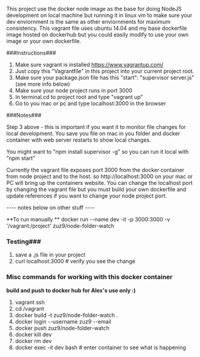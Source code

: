 This project use the docker node image as the base for doing NodeJS development on local machine but running it in linux vm to make sure your dev enviornment is the same as other enviornments for maximum consistency.  This vagrant file uses ubuntu 14.04 and my base dockerfile image hosted on dockerhub but you could easily modify to use your own image or your own dockerfile.  


###Instructions###

1. Make sure vagrant is installed https://www.vagrantup.com/
2. Just copy this "Vagrantfile" in this project into your current project root.
3. Make sure your package.json file has this "start": "supervisor server.js" (see more info below)
4. Make sure your node project runs in port 3000
5. In terminal cd to project root and type "vagrant up"
6. Go to you mac or pc and type localhost:3000 in the browser

###Notes###

Step 3 above - this is important if you want it to monitor file changes for local development. You save you file on mac in you folder and docker container with web server restarts to show local changes.

You might want to "npm install supervisor -g" so you can run it local with "npm start"

Currently the vagrant file exposes port 3000 from the docker container from node project and to the host. so
http://localhost:3000 on your mac or PC will bring up the containers website. You can change the localhost port by changing the vagrant file but you must build your own dockerfile and update references if you want to change your node project port.

----  notes below on other stuff ----

**To  run manually **
docker run --name dev -it -p 3000:3000 -v '/vagrant:/project' zuz9/node-folder-watch

### Testing### 
1. save a .js file in your project
2. curl localhost:3000 # verify you see the change

### Misc commands for working with this docker container ###

**build and push to docker hub for Alex's use only :)**

1. vagrant ssh
2. cd /vagrant
3. docker build -t zuz9/node-folder-watch .
4. docker login --username zuz9 --email
5. docker push zuz9/node-folder-watch
6. docker kill dev
7. docker rm dev
8. docker exec -it dev bash # enter container to see what is happening
